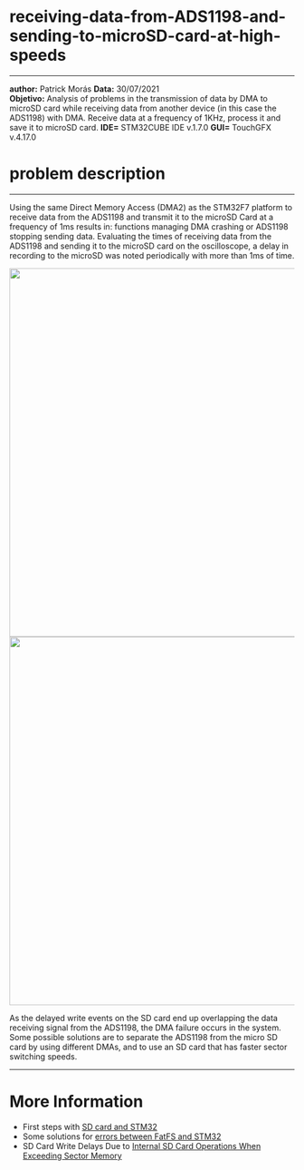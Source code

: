 # receiving-data-from-ADS1198-and-sending-to-microSD-card-at-high-speeds

_____________________________________________________________________________________________________________________________________________
**author:** Patrick Morás
**Data:** 30/07/2021           
**Objetivo:** Analysis of problems in the transmission of data by DMA to microSD card while receiving data from another device (in this case the ADS1198) with DMA. Receive data at a frequency of 1KHz, process it and save it to microSD card.
**IDE=** STM32CUBE IDE v.1.7.0
**GUI=** TouchGFX v.4.17.0

# problem description
_____________________________________________________________________________________________________________________________________________
Using the same Direct Memory Access (DMA2) as the STM32F7 platform to receive data from the ADS1198 and transmit it to the microSD Card at a frequency of 1ms results in: functions managing DMA crashing or ADS1198 stopping sending data. Evaluating the times of receiving data from the ADS1198 and sending it to the microSD card on the oscilloscope, a delay in recording to the microSD was noted periodically with more than 1ms of time.


<img src="https://user-images.githubusercontent.com/86391684/203792673-f4d78730-acf7-42af-ad05-404ea0db98b5.png" width="650" />
<img src="https://user-images.githubusercontent.com/86391684/203793843-8204cb59-37fd-4322-a3fb-f7df2e4b6677.png" width="650" />

As the delayed write events on the SD card end up overlapping the data receiving signal from the ADS1198, the DMA failure occurs in the system. Some possible solutions are to separate the ADS1198 from the micro SD card by using different DMAs, and to use an SD card that has faster sector switching speeds.
_____________________________________________________________________________________________________________________________________________
# More Information

- First steps with [SD card and STM32](https://www.youtube.com/watch?v=I9KDN1o6924)
- Some solutions for [errors between FatFS and STM32](https://pcbartists.com/firmware/stm32-firmware/hard-fault-stm32-fatfs-solutions/)
- SD Card Write Delays Due to [Internal SD Card Operations When Exceeding Sector Memory](https://www.microchip.com/forums/m577927.aspx)
